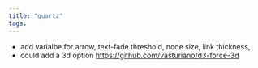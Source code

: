 ```yaml
---
title: "quartz"
tags: 
---
```



  - add varialbe for arrow, text-fade threshold, node size, link thickness,
  - could add a 3d option https://github.com/vasturiano/d3-force-3d
